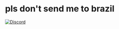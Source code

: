 # pls don't send me to brazil
[![Discord](https://img.shields.io/discord/695820647947042896?color=00aae8?logo=discord&style=for-the-badge)](https://cutt.ly/OrangCult)
